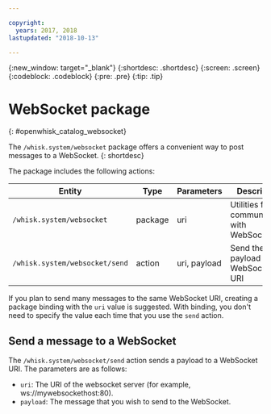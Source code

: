 ```yaml
---

copyright:
  years: 2017, 2018
lastupdated: "2018-10-13"

---
```


{:new_window: target="_blank"}
{:shortdesc: .shortdesc}
{:screen: .screen}
{:codeblock: .codeblock}
{:pre: .pre}
{:tip: .tip}

# WebSocket package
{: #openwhisk_catalog_websocket}

The `/whisk.system/websocket` package offers a convenient way to post messages to a WebSocket.
{: shortdesc}

The package includes the following actions:

| Entity | Type | Parameters | Description |
| --- | --- | --- | --- |
| `/whisk.system/websocket` | package | uri | Utilities for communicating with WebSockets |
| `/whisk.system/websocket/send` | action | uri, payload | Send the payload to the WebSocket URI |

If you plan to send many messages to the same WebSocket URI, creating a package binding with the `uri` value is suggested. With binding, you don't need to specify the value each time that you use the `send` action.

## Send a message to a WebSocket

The `/whisk.system/websocket/send` action sends a payload to a WebSocket URI. The parameters are as follows:

- `uri`: The URI of the websocket server (for example, ws://mywebsockethost:80).
- `payload`: The message that you wish to send to the WebSocket.
